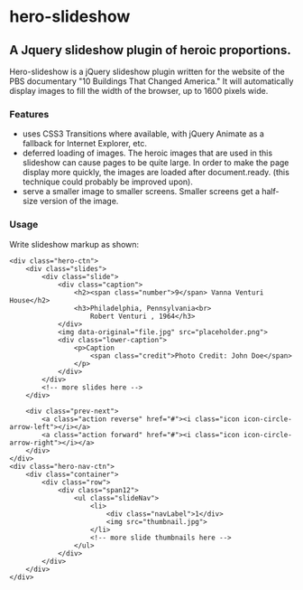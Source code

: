 # hero-slideshow

## A Jquery slideshow plugin of heroic proportions.

Hero-slideshow is a jQuery slideshow plugin written for the website of the PBS documentary "10 Buildings That Changed America." It will automatically display images to fill the width of the browser, up to 1600 pixels wide. 

### Features
* uses CSS3 Transitions where available, with jQuery Animate as a fallback for Internet Explorer, etc.
* deferred loading of images. The heroic images that are used in this slideshow can cause pages to be quite large. In order to make the page display more quickly, the images are loaded after document.ready. (this technique could probably be improved upon).
* serve a smaller image to smaller screens. Smaller screens get a half-size version of the image.

### Usage

Write slideshow markup as shown:

	<div class="hero-ctn">
		<div class="slides">
			<div class="slide">
				<div class="caption">
					<h2><span class="number">9</span> Vanna Venturi House</h2>
					<h3>Philadelphia, Pennsylvania<br>
						Robert Venturi , 1964</h3>
				</div>
				<img data-original="file.jpg" src="placeholder.png">
				<div class="lower-caption">
					<p>Caption
						<span class="credit">Photo Credit: John Doe</span>
					</p>
				</div>
			</div>
			<!-- more slides here --> 
		</div>

		<div class="prev-next">
			<a class="action reverse" href="#"><i class="icon icon-circle-arrow-left"></i></a>
			<a class="action forward" href="#"><i class="icon icon-circle-arrow-right"></i></a>
		</div>
	</div>
	<div class="hero-nav-ctn">
		<div class="container">
			<div class="row">
				<div class="span12">		
					<ul class="slideNav">
						<li>
							<div class="navLabel">1</div>
							<img src="thumbnail.jpg">
						</li>
						<!-- more slide thumbnails here -->
					</ul>
				</div>
			</div>
		</div>
	</div>


